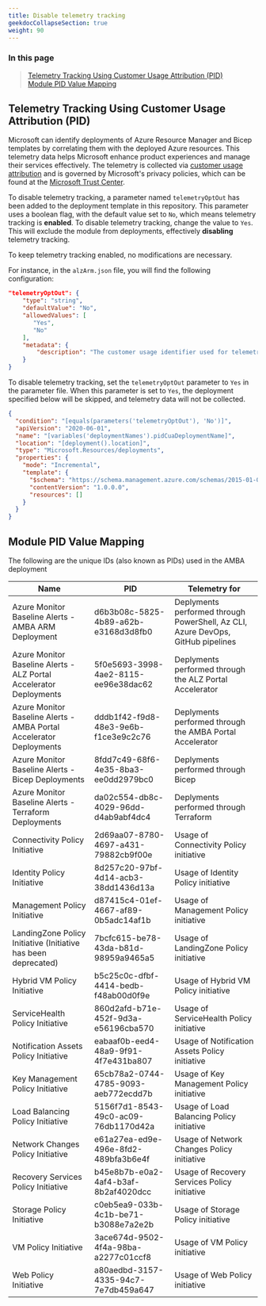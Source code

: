 ```yaml
---
title: Disable telemetry tracking
geekdocCollapseSection: true
weight: 90
---
```


### In this page

> [Telemetry Tracking Using Customer Usage Attribution (PID)](../Telemetry#telemetry-tracking-using-customer-usage-attribution-(pid)) </br>
> [Module PID Value Mapping](../Telemetry#module-pid-value-mapping) </br>

<!-- markdownlint-disable -->

## Telemetry Tracking Using Customer Usage Attribution (PID)

<!-- markdownlint-restore -->

Microsoft can identify deployments of Azure Resource Manager and Bicep templates by correlating them with the deployed Azure resources. This telemetry data helps Microsoft enhance product experiences and manage their services effectively. The telemetry is collected via [customer usage attribution](https://docs.microsoft.com/azure/marketplace/azure-partner-customer-usage-attribution) and is governed by Microsoft's privacy policies, which can be found at the [Microsoft Trust Center](https://www.microsoft.com/trustcenter).

To disable telemetry tracking, a parameter named `telemetryOptOut` has been added to the deployment template in this repository. This parameter uses a boolean flag, with the default value set to `No`, which means telemetry tracking is **enabled**. To disable telemetry tracking, change the value to `Yes`. This will exclude the module from deployments, effectively **disabling** telemetry tracking.

To keep telemetry tracking enabled, no modifications are necessary.

For instance, in the `alzArm.json` file, you will find the following configuration:

```json
"telemetryOptOut": {
    "type": "string",
    "defaultValue": "No",
    "allowedValues": [
       "Yes",
       "No"
    ],
    "metadata": {
        "description": "The customer usage identifier used for telemetry purposes. The default value of False enables telemetry. The value of True disables telemetry."
    }
}
```

To disable telemetry tracking, set the `telemetryOptOut` parameter to `Yes` in the parameter file. When this parameter is set to `Yes`, the deployment specified below will be skipped, and telemetry data will not be collected.

```json
{
  "condition": "[equals(parameters('telemetryOptOut'), 'No')]",
  "apiVersion": "2020-06-01",
  "name": "[variables('deploymentNames').pidCuaDeploymentName]",
  "location": "[deployment().location]",
  "type": "Microsoft.Resources/deployments",
  "properties": {
    "mode": "Incremental",
    "template": {
      "$schema": "https://schema.management.azure.com/schemas/2015-01-01/deploymentTemplate.json#",
      "contentVersion": "1.0.0.0",
      "resources": []
    }
  }
}
```

## Module PID Value Mapping

The following are the unique IDs (also known as PIDs) used in the AMBA deployment

| Name                                                                | PID                                  | Telemetry for                                                                   |
| ------------------------------------------------------------------- | ------------------------------------ | ------------------------------------------------------------------------------- |
| Azure Monitor Baseline Alerts - AMBA ARM Deployment                 | d6b3b08c-5825-4b89-a62b-e3168d3d8fb0 | Deplyments performed through PowerShell, Az CLI, Azure DevOps, GitHub pipelines |
| Azure Monitor Baseline Alerts - ALZ Portal Accelerator Deployments  | 5f0e5693-3998-4ae2-8115-ee96e38dac62 | Deplyments performed through the ALZ Portal Accelerator                         |
| Azure Monitor Baseline Alerts - AMBA Portal Accelerator Deployments | dddb1f42-f9d8-48e3-9e6b-f1ce3e9c2c76 | Deplyments performed through the AMBA Portal Accelerator                        |
| Azure Monitor Baseline Alerts - Bicep Deployments                   | 8fdd7c49-68f6-4e35-8ba3-ee0dd2979bc0 | Deplyments performed through Bicep                                              |
| Azure Monitor Baseline Alerts - Terraform Deployments               | da02c554-db8c-4029-96dd-d4ab9abf4dc4 | Deplyments performed through Terraform                                          |
| Connectivity Policy Initiative                                      | 2d69aa07-8780-4697-a431-79882cb9f00e | Usage of Connectivity Policy initiative                                         |
| Identity Policy Initiative                                          | 8d257c20-97bf-4d14-acb3-38dd1436d13a | Usage of Identity Policy initiative                                             |
| Management Policy Initiative                                        | d87415c4-01ef-4667-af89-0b5adc14af1b | Usage of Management Policy initiative                                           |
| LandingZone Policy Initiative (Initiative has been deprecated)      | 7bcfc615-be78-43da-b81d-98959a9465a5 | Usage of LandingZone Policy initiative                                          |
| Hybrid VM Policy Initiative                                         | b5c25c0c-dfbf-4414-bedb-f48ab00d0f9e | Usage of Hybrid VM Policy initiative                                            |
| ServiceHealth Policy Initiative                                     | 860d2afd-b71e-452f-9d3a-e56196cba570 | Usage of ServiceHealth Policy initiative                                        |
| Notification Assets Policy Initiative                               | eabaaf0b-eed4-48a9-9f91-4f7e431ba807 | Usage of Notification Assets Policy initiative                                  |
| Key Management Policy Initiative                                    | 65cb78a2-0744-4785-9093-aeb772ecdd7b | Usage of Key Management Policy initiative                                       |
| Load Balancing Policy Initiative                                    | 5156f7d1-8543-49c0-ac09-76db1170d42a | Usage of Load Balancing Policy initiative                                       |
| Network Changes Policy Initiative                                   | e61a27ea-ed9e-496e-8fd2-489bfa3b6e4f | Usage of Network Changes Policy initiative                                      |
| Recovery Services Policy Initiative                                 | b45e8b7b-e0a2-4af4-b3af-8b2af4020dcc | Usage of Recovery Services Policy initiative                                    |
| Storage Policy Initiative                                           | c0eb5ea9-033b-4c1b-be71-b3088e7a2e2b | Usage of Storage Policy initiative                                              |
| VM Policy Initiative                                                | 3ace674d-9502-4f4a-98ba-a2277c01ccf8 | Usage of VM Policy initiative                                                   |
| Web Policy Initiative                                               | a80aedbd-3157-4335-94c7-7e7db459a647 | Usage of Web Policy initiative                                                  |
